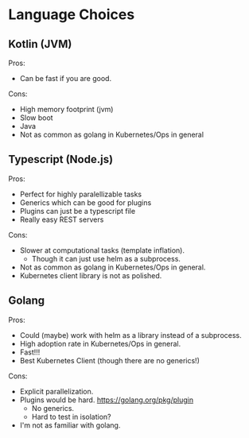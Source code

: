 # Language Choices

## Kotlin (JVM)

Pros:

- Can be fast if you are good.

Cons:

- High memory footprint (jvm)
- Slow boot
- Java
- Not as common as golang in Kubernetes/Ops in general

## Typescript (Node.js)

Pros:

- Perfect for highly paralellizable tasks
- Generics which can be good for plugins
- Plugins can just be a typescript file
- Really easy REST servers

Cons:

- Slower at computational tasks (template inflation).
  - Though it can just use helm as a subprocess.
- Not as common as golang in Kubernetes/Ops in general.
- Kubernetes client library is not as polished.

## Golang

Pros:

- Could (maybe) work with helm as a library instead of a subprocess.
- High adoption rate in Kubernetes/Ops in general.
- Fast!!!
- Best Kubernetes Client (though there are no generics!)

Cons:

- Explicit parallelization.
- Plugins would be hard. https://golang.org/pkg/plugin
  - No generics.
  - Hard to test in isolation?
- I'm not as familiar with golang.
